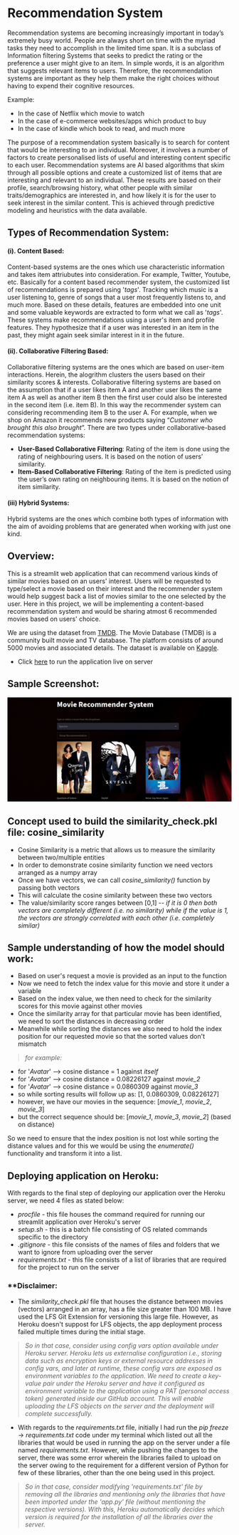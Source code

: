 # Recommendation System

Recommendation systems are becoming increasingly important in today’s extremely busy world. People are always short on time with the myriad tasks they need to accomplish in the limited time span. It is a subclass of Information filtering Systems that seeks to predict the rating or the preference a user might give to an item. In simple words, it is an algorithm that suggests relevant items to users. Therefore, the recommendation systems are important as they help them make the right choices without having to expend their cognitive resources.

Example:
- In the case of Netflix which movie to watch
- In the case of e-commerce websites/apps which product to buy
- In the case of kindle which book to read, and much more

The purpose of a recommendation system basically is to search for content that would be interesting to an individual. Moreover, it involves a number of factors to create personalised lists of useful and interesting content specific to each user. Recommendation systems are AI based algorithms that skim through all possible options and create a customized list of items that are interesting and relevant to an individual. These results are based on their profile, search/browsing history, what other people with similar traits/demographics are interested in, and how likely it is for the user to seek interest in the similar content. This is achieved through predictive modeling and heuristics with the data available.

##  Types of Recommendation System:

#### (i). Content Based:
Content-based systems are the ones which use characteristic information and takes item attriubutes into consideration. For example, Twitter, Youtube, etc. Basically for a content based recommender system, the customized list of recommendations is prepared using '*tags*'. Tracking which music is a user listening to, genre of songs that a user most frequently listens to, and much more. Based on these details, features are embedded into one unit and some valuable keywords are extracted to form what we call as '*tags*'. These systems make recommendations using a user's item and profile features. They hypothesize that if a user was interested in an item in the past, they might again seek similar interest in it in the future.

#### (ii). Collaborative Filtering Based:
Collaborative filtering systems are the ones which are based on user-item interactions. Herein, the alogrithm clusters the users based on their similarity scores & interests. Collaborative filtering systems are based on the assumption that if a user likes item A and another user likes the same item A as well as another item B then the first user could also be interested in the second item (i.e. item B). In this way the recommender system can considering recommending item B to the user A. For example, when we shop on Amazon it recommends new products saying “*Customer who brought this also brought*”. There are two types under collaborative-based recommendation systems:
- **User-Based Collaborative Filtering**: Rating of the item is done using the rating of neighbouring users. It is based on the notion of users’ similarity.
- **Item-Based Collaborative Filtering**: Rating of the item is predicted using the user’s own rating on neighbouring items. It is based on the notion of item similarity.

#### (iii) Hybrid Systems:
Hybrid systems are the ones which combine both types of information with the aim of avoiding problems that are generated when working with just one kind.

## Overview:
This is a streamlit web application that can recommend various kinds of similar movies based on an users' interest. Users will be requested to type/select a movie based on their interest and the recommender system would help suggest back a list of movies similar to the one selected by the user. Here in this project, we will be implementing a content-based recommendation system and would be sharing atmost 6 recommended movies based on users' choice.

We are using the dataset from [TMDB](https://www.themoviedb.org/about). The Movie Database (TMDB) is a community built movie and TV database. The platform consists of around 5000 movies and associated details. The dataset is available on [Kaggle](https://www.kaggle.com/datasets/tmdb/tmdb-movie-metadata).

- Click [here](https://blink-movie-recommender.herokuapp.com/) to run the application live on server

## Sample Screenshot:
<img src = ".\cover_image\screenshot.jpg">

## Concept used to build the similarity_check.pkl file: cosine_similarity
- Cosine Similarity is a metric that allows us to measure the similarity between two/multiple entities
- In order to demonstrate cosine similarity function we need vectors arranged as a numpy array
- Once we have vectors, we can call *cosine_similarity()* function by passing both vectors
- This will calculate the cosine similarity between these two vectors
- The value/similarity score ranges between [0,1] -- *if it is 0 then both vectors are completely different (i.e. no similarity) while if the value is 1, the vectors are strongly correlated with each other (i.e. completely similar)*

## Sample understanding of how the model should work:
- Based on user's request a movie is provided as an input to the function
- Now we need to fetch the index value for this movie and store it under a variable
- Based on the index value, we then need to check for the similarity scores for this movie against other movies
- Once the similarity array for that particular movie has been identified, we need to sort the distances in decreasing order
- Meanwhile while sorting the distances we also need to hold the index position for our requested movie so that the sorted values don't mismatch
> *for example:*
- for '*Avatar*' --> cosine distance = 1 against *itself*
- for '*Avatar*' --> cosine distance = 0.08226127 against *movie_2*
- for '*Avatar*' --> cosine distance = 0.0860309 against *movie_3*
- so while sorting results will follow up as: [1, 0.0860309, 0.08226127]
- however, we have our movies in the sequence: [*movie_1*, *movie_2*, *movie_3*]
- but the correct sequence should be: [*movie_1*, *movie_3*, *movie_2*] (based on distance)

So we need to ensure that the index position is not lost while sorting the distance values and for this we would be using the *enumerate()* functionality and transform it into a list.

## Deploying application on Heroku:
With regards to the final step of deploying our application over the Heroku server, we need 4 files as stated below:
- *procfile* - this file houses the command required for running our streamlit application over Heroku's server
- *setup.sh* - this is a batch file consisting of OS related commands specific to the directory
- *.gitignore* - this file consists of the names of files and folders that we want to ignore from uploading over the server
- *requirements.txt* -  this file consists of a list of libraries that are required for the project to run on the server

### **Disclaimer:
- The *similarity_check.pkl* file that houses the distance between movies (vectors) arranged in an array, has a file size greater than 100 MB. I have used the LFS Git Extension for versioning this large file. However, as Heroku doesn't suppost for LFS objects, the app deployment process failed multiple times during the initial stage. 
> *So in that case, consider using config vars option available under Heroku server. Heroku lets us externalise configuration i.e., storing data such as encryption keys or external resource addresses in config vars, and later at runtime, these config vars are exposed as environment variables to the application. We need to create a key-value pair under the Heroku server and have it configured as environment variable to the application using a PAT (personal access token) generated inside our GitHub account. This will enable uploading the LFS objects on the server and the deployment will complete successfully.*

- With regards to the *requirements.txt* file, initially I had run the *pip freeze* -> *requirements.txt* code under my terminal which listed out all the libraries that would be used in running the app on the server under a file named *requirements.txt*. However, while pushing the changes to the server, there was some error wherein the libraries failed to upload on the server owing to the requirement for a different version of Python for few of these libraries, other than the one being used in this project.
> *So in that case, consider modifying 'requirements.txt' file by removing all the libraries and mentioning only the libraries that have been imported under the 'app.py' file (without mentioning the respective versions). With this, Heroku automatically decides which version is required for the installation of all the libraries over the server.*
